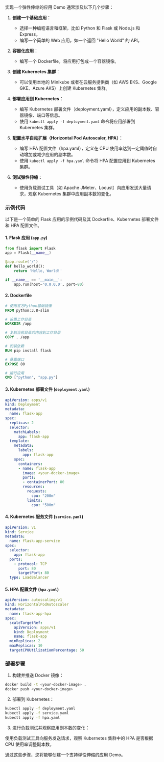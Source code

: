 实现一个弹性伸缩的应用 Demo 通常涉及以下几个步骤：

1. **创建一个基础应用**：
    - 选择一种编程语言和框架，比如 Python 和 Flask 或 Node.js 和 Express。
    - 编写一个简单的 Web 应用，如一个返回 "Hello World" 的 API。

2. **容器化应用**：
    - 编写一个 Dockerfile，将应用打包成一个容器镜像。

3. **创建 Kubernetes 集群**：
    - 可以使用本地的 Minikube 或者在云服务提供商（如 AWS EKS、Google GKE、Azure AKS）上创建 Kubernetes 集群。

4. **部署应用到 Kubernetes**：
    - 编写 Kubernetes 部署文件（deployment.yaml），定义应用的副本数、容器镜像、端口等信息。
    - 使用 `kubectl apply -f deployment.yaml` 命令将应用部署到 Kubernetes 集群。

5. **配置水平自动扩展（Horizontal Pod Autoscaler, HPA）**：
    - 编写 HPA 配置文件（hpa.yaml），定义在 CPU 使用率达到一定阈值时自动增加或减少应用的副本数。
    - 使用 `kubectl apply -f hpa.yaml` 命令将 HPA 配置应用到 Kubernetes 集群。

6. **测试弹性伸缩**：
    - 使用负载测试工具（如 Apache JMeter、Locust）向应用发送大量请求，观察 Kubernetes 集群中应用副本数的变化。

### 示例代码

以下是一个简单的 Flask 应用的示例代码及其 Dockerfile、Kubernetes 部署文件和 HPA 配置文件。

#### 1. Flask 应用 (`app.py`)

```python
from flask import Flask
app = Flask(__name__)

@app.route('/')
def hello_world():
    return 'Hello, World!'

if __name__ == '__main__':
    app.run(host='0.0.0.0', port=80)
```

#### 2. Dockerfile

```dockerfile
# 使用官方Python基础镜像
FROM python:3.8-slim

# 设置工作目录
WORKDIR /app

# 复制当前目录的内容到工作目录
COPY . /app

# 安装依赖
RUN pip install flask

# 暴露端口
EXPOSE 80

# 运行应用
CMD ["python", "app.py"]
```

#### 3. Kubernetes 部署文件 (`deployment.yaml`)

```yaml
apiVersion: apps/v1
kind: Deployment
metadata:
  name: flask-app
spec:
  replicas: 2
  selector:
    matchLabels:
      app: flask-app
  template:
    metadata:
      labels:
        app: flask-app
    spec:
      containers:
      - name: flask-app
        image: <your-docker-image>
        ports:
        - containerPort: 80
        resources:
          requests:
            cpu: "200m"
          limits:
            cpu: "500m"
```

#### 4. Kubernetes 服务文件 (`service.yaml`)

```yaml
apiVersion: v1
kind: Service
metadata:
  name: flask-app-service
spec:
  selector:
    app: flask-app
  ports:
    - protocol: TCP
      port: 80
      targetPort: 80
  type: LoadBalancer
```

#### 5. HPA 配置文件 (`hpa.yaml`)

```yaml
apiVersion: autoscaling/v1
kind: HorizontalPodAutoscaler
metadata:
  name: flask-app-hpa
spec:
  scaleTargetRef:
    apiVersion: apps/v1
    kind: Deployment
    name: flask-app
  minReplicas: 2
  maxReplicas: 10
  targetCPUUtilizationPercentage: 50
```

### 部署步骤

1. 构建并推送 Docker 镜像：

```sh
docker build -t <your-docker-image> .
docker push <your-docker-image>
```

2. 部署到 Kubernetes：

```sh
kubectl apply -f deployment.yaml
kubectl apply -f service.yaml
kubectl apply -f hpa.yaml
```

3. 进行负载测试并观察应用副本数的变化：

使用负载测试工具向服务发送请求，观察 Kubernetes 集群中的 HPA 是否根据 CPU 使用率调整副本数。

通过这些步骤，您将能够创建一个支持弹性伸缩的应用 Demo。